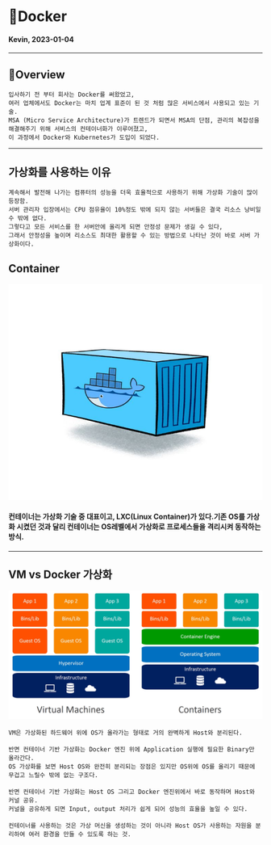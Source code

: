 # 📖Docker
#### Kevin, 2023-01-04
---
## 📝Overview
    입사하기 전 부터 회사는 Docker를 써왔었고,
    여러 업체에서도 Docker는 마치 업계 표준이 된 것 처럼 많은 서비스에서 사용되고 있는 기술.
    MSA (Micro Service Architecture)가 트렌드가 되면서 MSA의 단점, 관리의 복잡성을 해결해주기 위해 서비스의 컨테이너화가 이루어졌고, 
    이 과정에서 Docker와 Kubernetes가 도입이 되었다.

---

## 가상화를 사용하는 이유
    계속해서 발전해 나가는 컴퓨터의 성능을 더욱 효율적으로 사용하기 위해 가상화 기술이 많이 등장함.
    서버 관리자 입장에서는 CPU 점유율이 10%정도 밖에 되지 않는 서버들은 결국 리소스 낭비일 수 밖에 없다.
    그렇다고 모든 서비스를 한 서버안에 올리게 되면 안정성 문제가 생길 수 있다, 
    그래서 안정성을 높이며 리소스도 최대한 활용할 수 있는 방법으로 나타난 것이 바로 서버 가상화이다.
## Container
<img src="./img/docker_container.png" width="1000">

#### 컨테이너는 가상화 기술 중  대표이고, LXC(Linux Container)가 있다.기존 OS를 가상화 시켰던 것과 달리 컨테이너는 OS레벨에서 가상화로 프로세스들을 격리시켜 동작하는 방식.
---------
## VM vs Docker 가상화
<img src="./img/vm_vs_docker.jpg" width="1000">

    VM은 가상화된 하드웨어 위에 OS가 올라가는 형태로 거의 완벽하게 Host와 분리된다. 

    반면 컨테이너 기반 가상화는 Docker 엔진 위에 Application 실행에 필요한 Binary만 올라간다. 
    OS 가상화를 보면 Host OS와 완전히 분리되는 장점은 있지만 OS위에 OS를 올리기 때문에 무겁고 느릴수 밖에 없는 구조다. 

    반면 컨테이너 기반 가상화는 Host OS 그리고 Docker 엔진위에서 바로 동작하며 Host와 커널 공유. 
    커널을 공유하게 되면 Input, output 처리가 쉽게 되어 성능의 효율을 높일 수 있다.

    컨테이너를 사용하는 것은 가상 머신을 생성하는 것이 아니라 Host OS가 사용하는 자원을 분리하여 여러 환경을 만들 수 있도록 하는 것.
